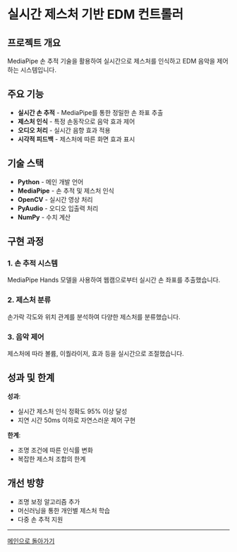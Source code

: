 # 실시간 제스처 기반 EDM 컨트롤러

## 프로젝트 개요

MediaPipe 손 추적 기술을 활용하여 실시간으로 제스처를 인식하고 EDM 음악을 제어하는 시스템입니다.

## 주요 기능

- **실시간 손 추적** - MediaPipe를 통한 정밀한 손 좌표 추출
- **제스처 인식** - 특정 손동작으로 음악 효과 제어
- **오디오 처리** - 실시간 음향 효과 적용
- **시각적 피드백** - 제스처에 따른 화면 효과 표시

## 기술 스택

- **Python** - 메인 개발 언어
- **MediaPipe** - 손 추적 및 제스처 인식
- **OpenCV** - 실시간 영상 처리
- **PyAudio** - 오디오 입출력 처리
- **NumPy** - 수치 계산

## 구현 과정

### 1. 손 추적 시스템
MediaPipe Hands 모델을 사용하여 웹캠으로부터 실시간 손 좌표를 추출했습니다.

### 2. 제스처 분류
손가락 각도와 위치 관계를 분석하여 다양한 제스처를 분류했습니다.

### 3. 음악 제어
제스처에 따라 볼륨, 이퀄라이저, 효과 등을 실시간으로 조절했습니다.

## 성과 및 한계

**성과**:
- 실시간 제스처 인식 정확도 95% 이상 달성
- 지연 시간 50ms 이하로 자연스러운 제어 구현

**한계**:
- 조명 조건에 따른 인식률 변화
- 복잡한 제스처 조합의 한계

## 개선 방향

- 조명 보정 알고리즘 추가
- 머신러닝을 통한 개인별 제스처 학습
- 다중 손 추적 지원

---

[메인으로 돌아가기](../README.md)